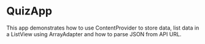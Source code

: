 # QuizApp

This app demonstrates how to use ContentProvider to store data, list data in a ListView using ArrayAdapter
and how to parse JSON from API URL. 
